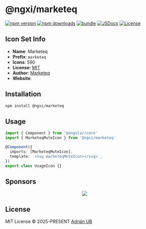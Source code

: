 # @ngxi/marketeq

[![npm version][npm-version-src]][npm-version-href]
[![npm downloads][npm-downloads-src]][npm-downloads-href]
[![bundle][bundle-src]][bundle-href]
[![JSDocs][jsdocs-src]][jsdocs-href]
[![License][license-src]][license-href]

## Icon Set Info

- **Name**: Marketeq
- **Prefix**: `marketeq`
- **Icons**: 590
- **License**: [MIT]()
- **Author**: [Marketeq]()
- **Website**: []()

## Installation

```sh
npm install @ngxi/marketeq
```

## Usage

```ts
import { Component } from '@angular/core'
import { MarketeqMuteIcon } from '@ngxi/marketeq'

@Component({
  imports: [MarketeqMuteIcon],
  template: `<svg marketeqMuteIcon></svg>`,
})
export class UsageIcon {}
```

## Sponsors

<p align="center">
  <a href="https://cdn.jsdelivr.net/gh/adrian-ub/static/sponsors.svg">
    <img src='https://cdn.jsdelivr.net/gh/adrian-ub/static/sponsors.svg'/>
  </a>
</p>

## License

MIT License © 2025-PRESENT [Adrián UB](https://github.com/adrian-ub)

<!-- Badges -->

[npm-version-src]: https://img.shields.io/npm/v/@ngxi/marketeq?style=flat&colorA=080f12&colorB=1fa669
[npm-version-href]: https://npmjs.com/package/@ngxi/marketeq
[npm-downloads-src]: https://img.shields.io/npm/dm/@ngxi/marketeq?style=flat&colorA=080f12&colorB=1fa669
[npm-downloads-href]: https://npmjs.com/package/@ngxi/marketeq
[bundle-src]: https://img.shields.io/bundlephobia/minzip/@ngxi/marketeq?style=flat&colorA=080f12&colorB=1fa669&label=minzip
[bundle-href]: https://bundlephobia.com/result?p=@ngxi/marketeq
[license-src]: https://img.shields.io/npm/l/@ngxi/marketeq?style=flat&colorA=080f12&colorB=1fa669
[license-href]: https://github.com/adrian-ub/ngxi/blob/main/LICENSE
[jsdocs-src]: https://img.shields.io/badge/jsdocs-reference-080f12?style=flat&colorA=080f12&colorB=1fa669
[jsdocs-href]: https://www.jsdocs.io/package/@ngxi/marketeq
